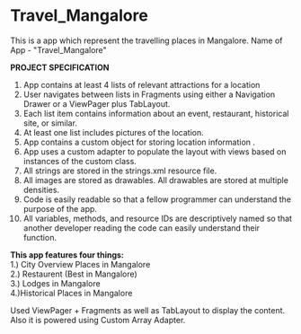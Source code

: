 # Travel_Mangalore
 This is a app which represent the travelling places in Mangalore.
 Name of App - "Travel_Mangalore"

<b>PROJECT SPECIFICATION</b>

1. App contains at least 4 lists of relevant attractions for a location
2. User navigates between lists in Fragments using either a Navigation Drawer or a ViewPager plus TabLayout.
3. Each list item contains information about an event, restaurant, historical site, or similar.
4. At least one list includes pictures of the location.
5. App contains a custom object for storing location information .
6. App uses a custom adapter to populate the layout with views based on instances of the custom class.
7. All strings are stored in the strings.xml resource file.
8. All images are stored as drawables. All drawables are stored at multiple densities.
9. Code is easily readable so that a fellow programmer can understand the purpose of the app.
10. All variables, methods, and resource IDs are descriptively named so that another developer reading the code can easily understand their function.

<b>This app features four things:</b> <br>
  1.) City Overview Places in Mangalore <br>
  2.) Restaurent (Best in Mangalore) <br>
  3.) Lodges in Mangalore <br>
  4.)Historical Places in  Mangalore <br>

Used ViewPager + Fragments as well as TabLayout to display the content. Also it is powered using Custom Array Adapter. 



